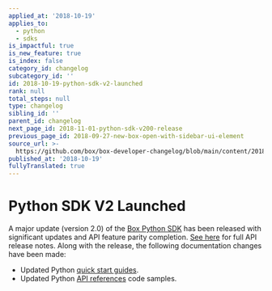 ```yaml
---
applied_at: '2018-10-19'
applies_to:
  - python
  - sdks
is_impactful: true
is_new_feature: true
is_index: false
category_id: changelog
subcategory_id: ''
id: 2018-10-19-python-sdk-v2-launched
rank: null
total_steps: null
type: changelog
sibling_id: ''
parent_id: changelog
next_page_id: 2018-11-01-python-sdk-v200-release
previous_page_id: 2018-09-27-new-box-open-with-sidebar-ui-element
source_url: >-
  https://github.com/box/box-developer-changelog/blob/main/content/2018/10-19-python-sdk-v2-launched.md
published_at: '2018-10-19'
fullyTranslated: true
---
```

# Python SDK V2 Launched

A major update (version 2.0) of the [Box Python SDK][python_sdk_v2] has been
released with significant updates and API feature parity completion.
[See here][python_sdk_v2_release_notes] for full API release notes. Along with
the release, the following documentation changes have been made:

* Updated Python [quick start guides](guide://).
* Updated Python [API references](endpoint://) code samples.

[python_sdk_v2]: https://github.com/box/box-python-sdk

[python_sdk_v2_release_notes]: https://github.com/box/box-python-sdk/releases/tag/v2.0.0
